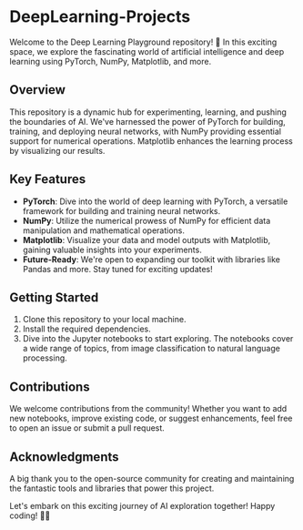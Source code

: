 # DeepLearning-Projects

Welcome to the Deep Learning Playground repository! 🚀 In this exciting space, we explore the fascinating world of artificial intelligence and deep learning using PyTorch, NumPy, Matplotlib, and more.

## Overview

This repository is a dynamic hub for experimenting, learning, and pushing the boundaries of AI. We've harnessed the power of PyTorch for building, training, and deploying neural networks, with NumPy providing essential support for numerical operations. Matplotlib enhances the learning process by visualizing our results.

## Key Features

- **PyTorch**: Dive into the world of deep learning with PyTorch, a versatile framework for building and training neural networks.
- **NumPy**: Utilize the numerical prowess of NumPy for efficient data manipulation and mathematical operations.
- **Matplotlib**: Visualize your data and model outputs with Matplotlib, gaining valuable insights into your experiments.
- **Future-Ready**: We're open to expanding our toolkit with libraries like Pandas and more. Stay tuned for exciting updates!

## Getting Started

1. Clone this repository to your local machine.
2. Install the required dependencies.
3. Dive into the Jupyter notebooks to start exploring. The notebooks cover a wide range of topics, from image classification to natural language processing.

## Contributions

We welcome contributions from the community! Whether you want to add new notebooks, improve existing code, or suggest enhancements, feel free to open an issue or submit a pull request.


## Acknowledgments

A big thank you to the open-source community for creating and maintaining the fantastic tools and libraries that power this project.

Let's embark on this exciting journey of AI exploration together! Happy coding! 🧠🤖


